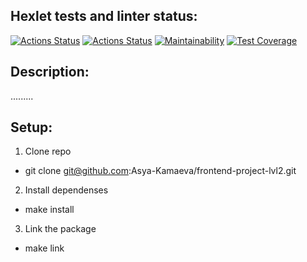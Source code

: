 ## Hexlet tests and linter status:

[![Actions Status](https://github.com/Asya-Kamaeva/frontend-project-lvl3/workflows/hexlet-check/badge.svg)](https://github.com/Asya-Kamaeva/frontend-project-lvl3/actions)
[![Actions Status](https://github.com/Asya-Kamaeva/frontend-project-lvl3/workflows/linter/badge.svg)](https://github.com/Asya-Kamaeva/frontend-project-lvl3/actions)
[![Maintainability](https://api.codeclimate.com/v1/badges/4b8fc07d9d3b36bc3f86/maintainability)](https://codeclimate.com/github/Asya-Kamaeva/frontend-project-lvl3/maintainability)
[![Test Coverage](https://api.codeclimate.com/v1/badges/4b8fc07d9d3b36bc3f86/test_coverage)](https://codeclimate.com/github/Asya-Kamaeva/frontend-project-lvl3/test_coverage)

## Description:

.........

## Setup:

1. Clone repo

- git clone git@github.com:Asya-Kamaeva/frontend-project-lvl2.git

2. Install dependenses

- make install

3. Link the package

- make link
